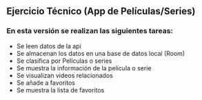 ## Ejercicio Técnico (App de Películas/Series)
### En esta versión se realizan las siguientes tareas:
- Se leen datos de la api
- Se almacenan los datos en una base de datos local (Room)
- Se clasifica por Películas o series
- Se muestra la información de la película o serie
- Se visualizan videos relacionados
- Se añade a favoritos
- Se muestra la lista de favoritos

